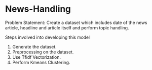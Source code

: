 # News-Handling

Problem Statement: Create a dataset which includes date of the news article, headline and article itself and perform topic handling.

Steps involved into developing this model

  1. Generate the dataset.
  2. Preprocessing on the dataset.
  3. Use Tfidf Vectorization.
  4. Perform Kmeans Clustering.

